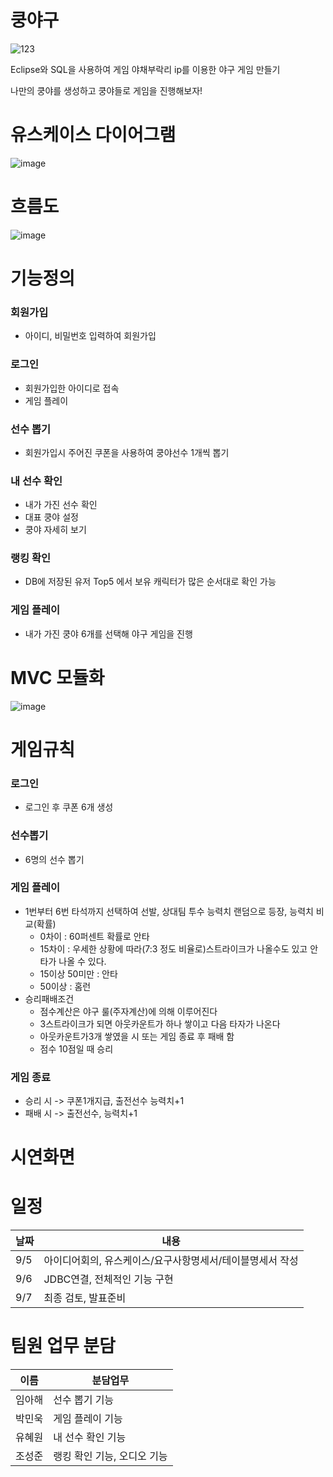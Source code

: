 # 쿵야구
![123](https://user-images.githubusercontent.com/112504376/189013458-935e3d57-942f-4b32-8aa7-0530903b5c7a.png)

Eclipse와 SQL을 사용하여 게임 야채부락리 ip를 이용한 야구 게임 만들기

나만의 쿵야를 생성하고 쿵야들로 게임을 진행해보자!


# 유스케이스 다이어그램
![image](https://user-images.githubusercontent.com/108922803/189009095-206a7ac1-c689-4f77-848d-8978d06b2f7d.png)

# 흐름도
![image](https://user-images.githubusercontent.com/108922803/189009198-be417a97-614f-4b5f-b68b-edd730ff24bd.png)

# 기능정의
### 회원가입
  * 아이디, 비밀번호 입력하여 회원가입
  
### 로그인
  * 회원가입한 아이디로 접속
  * 게임 플레이
  
### 선수 뽑기
  * 회원가입시 주어진 쿠폰을 사용하여 쿵야선수 1개씩 뽑기
  
### 내 선수 확인
  * 내가 가진 선수 확인
  * 대표 쿵야 설정
  * 쿵야 자세히 보기
  
### 랭킹 확인
  * DB에 저장된 유저 Top5 에서 보유 캐릭터가 많은 순서대로 확인 가능
  
### 게임 플레이
  * 내가 가진 쿵야 6개를 선택해 야구 게임을 진행

# MVC 모듈화
![image](https://user-images.githubusercontent.com/108922803/189009541-46187b27-4a08-4a97-bdb5-5575333b206e.png)

# 게임규칙
### 로그인
  * 로그인 후 쿠폰 6개 생성
  
### 선수뽑기
  * 6명의 선수 뽑기
  
### 게임 플레이
* 1번부터 6번 타석까지 선택하여 선발, 상대팀 투수 능력치 랜덤으로 등장, 능력치 비교(확률)
  * 0차이 : 60퍼센트 확률로 안타
  * 15차이 : 우세한 상황에 따라(7:3 정도 비율로)스트라이크가 나올수도 있고 안타가 나올 수 있다.
  * 15이상 50미만 : 안타
  * 50이상 : 홈런
* 승리패배조건
  * 점수계산은 야구 룰(주자계산)에 의해 이루어진다
  * 3스트라이크가 되면 아웃카운트가 하나 쌓이고 다음 타자가 나온다
  * 아웃카운트가3개 쌓였을 시 또는 게임 종료 후 패배 함
  * 점수 10점일 때 승리

### 게임 종료
  * 승리 시 -> 쿠폰1개지급, 출전선수 능력치+1
  * 패배 시 -> 출전선수, 능력치+1

# 시연화면



# 일정
날짜|내용
---|---|
9/5|아이디어회의,  유스케이스/요구사항명세서/테이블명세서 작성
9/6|JDBC연결, 전체적인 기능 구현
9/7|최종 검토, 발표준비

# 팀원 업무 분담
이름| 분담업무
---|---|
임아해|선수 뽑기 기능
박민욱|게임 플레이 기능
유혜원|내 선수 확인 기능
조성준|랭킹 확인 기능, 오디오 기능
